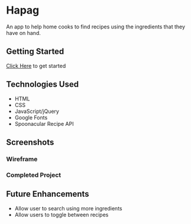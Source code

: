 # Hapag
An app to help home cooks to find recipes using the ingredients that they have on hand.

## Getting Started
[Click Here](https://mydeveloperjourney.github.io/NYPD-Complaints-App/) to get started

## Technologies Used
- HTML
- CSS
- JavaScript/jQuery
- Google Fonts
- Spoonacular Recipe API

## Screenshots

### Wireframe


### Completed Project




## Future Enhancements
- Allow user to search using more ingredients
- Allow users to toggle between recipes
